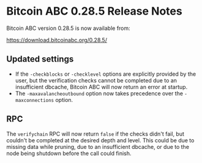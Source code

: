 # Bitcoin ABC 0.28.5 Release Notes

Bitcoin ABC version 0.28.5 is now available from:

  <https://download.bitcoinabc.org/0.28.5/>

Updated settings
----------------

 - If the `-checkblocks` or `-checklevel` options are explicitly provided by the
   user, but the verification checks cannot be completed due to an insufficient
   dbcache, Bitcoin ABC will now return an error at startup.
 - The `-maxavalancheoutbound` option now takes precedence over the
   `-maxconnections` option.

RPC
---
The `verifychain` RPC will now return `false` if the checks didn't fail,
but couldn't be completed at the desired depth and level. This could be due
to missing data while pruning, due to an insufficient dbcache, or due to
the node being shutdown before the call could finish.
